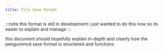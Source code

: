 ```yaml
---
title: File Save Format
---
```


:::note
this format is still in development i just wanted to do this now so its easier to explain and manage
:::

this document should hopefully explain in-depth and clearly how the penguinmod save format is structered and functions
